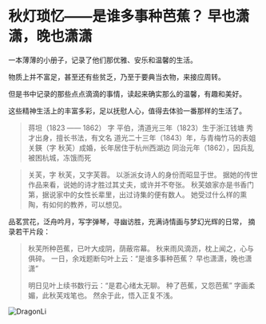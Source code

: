 # 秋灯琐忆——是谁多事种芭蕉？ 早也潇潇，晚也潇潇


一本薄薄的小册子，记录了他们那优雅、安乐和温馨的生活。

物质上并不富足，甚至还有些贫乏，乃至于要典当衣物，来接应周转。

但是书中记录的那些点点滴滴的事情，读起来确实那么的温馨，有趣和美好。

这些精神生活上的丰富多彩，足以抚慰人心，值得去体验一番那样的生活了。


> 蒋坦（1823 —— 1862）
> 字 平伯，清道光三年（1823）生于浙江钱塘
> 秀才出身，擅长书法，有文名
> 道光二十三年（1843）年，与青梅竹马的表姐 关鍈（字 秋芙）成婚，长年居住于杭州西湖边
> 同治元年（1862），因兵乱被困杭城，冻饿而死



> 关芙，字 秋芙，又字芙蓉。
> 以浙派女诗人的身份而昭显于世。
> 据她的传世作品来看，说她的诗才胜过其丈夫，或许并不夸张。
> 秋芙娘家亦是书香门第，据说家中的女性长辈里，出过诗集的便有数人。
> 她受过什么样的熏陶，有如何的教养，可以想见。


品茗赏花，泛舟吟月，写字弹琴，寻幽访胜，充满诗情画与梦幻光辉的日常，
摘录若干片段：

>  秋芙所种芭蕉，已叶大成阴，荫蔽帘幕。
> 秋来雨风滴沥，枕上闻之，心与俱碎。
> 一日，余戏题断句叶上云：“是谁多事种芭蕉？ 早也潇潇，晚也潇潇”
>  
> 明日见叶上续书数行云：“是君心绪太无聊。 种了芭蕉，又怨芭蕉”
> 字画柔媚，此秋芙戏笔也。
> 然余于此，悟入正复不浅。


![DragonLi](http://cdn.talkaboutos.top/DragonLi.jpg)



